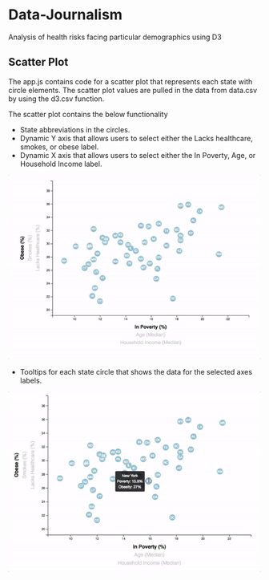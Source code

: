 # Data-Journalism
Analysis of health risks facing particular demographics using D3

## Scatter Plot
The app.js contains code for a scatter plot that represents each state with circle elements. The scatter plot values are pulled in the data from data.csv by using the d3.csv function. 


The scatter plot contains the below functionality

* State abbreviations in the circles.
* Dynamic Y axis that allows users to select either the Lacks healthcare, smokes, or obese label.
* Dynamic X axis that allows users to select either the In Poverty, Age, or Household Income label.

![Animated Scatter](./Images/7-animated-scatter.gif)

* Tooltips for each state circle that shows the data for the selected axes labels.

![Tooltip](./Images/8-tooltip.gif)
